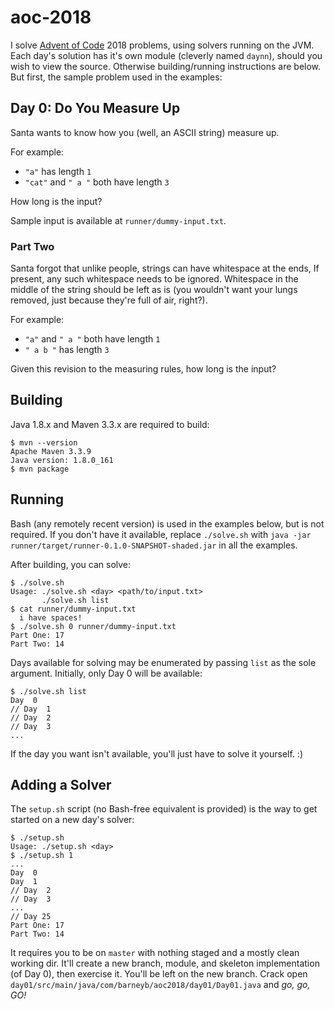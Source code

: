 # aoc-2018

I solve [Advent of Code](https://adventofcode.com/2018/) 2018 problems, using
solvers running on the JVM. Each day's solution has it's own module (cleverly
named `daynn`), should you wish to view the source. Otherwise building/running
instructions are below. But first, the sample problem used in the examples:

## Day 0: Do You Measure Up

Santa wants to know how you (well, an ASCII string) measure up.

For example:

-   `"a"` has length `1`
-   `"cat"` and `" a "` both have length `3`

How long is the input?

Sample input is available at `runner/dummy-input.txt`.

### Part Two

Santa forgot that unlike people, strings can have whitespace at the ends, If
present, any such whitespace needs to be ignored. Whitespace in the middle of
the string should be left as is (you wouldn't want your lungs removed, just
because they're full of air, right?).

For example:

-   `"a"` and `" a "` both have length `1`
-   `" a b "` has length `3`

Given this revision to the measuring rules, how long is the input?

## Building

Java 1.8.x and Maven 3.3.x are required to build:

    $ mvn --version
    Apache Maven 3.3.9
    Java version: 1.8.0_161
    $ mvn package

## Running

Bash (any remotely recent version) is used in the examples below, but is not
required. If you don't have it available, replace `./solve.sh` with `java -jar
runner/target/runner-0.1.0-SNAPSHOT-shaded.jar` in all the examples.

After building, you can solve:

    $ ./solve.sh
    Usage: ./solve.sh <day> <path/to/input.txt>
           ./solve.sh list
    $ cat runner/dummy-input.txt
      i have spaces!
    $ ./solve.sh 0 runner/dummy-input.txt
    Part One: 17
    Part Two: 14

Days available for solving may be enumerated by passing `list` as the sole
argument. Initially, only Day 0 will be available:

    $ ./solve.sh list
    Day  0
    // Day  1
    // Day  2
    // Day  3
    ...

If the day you want isn't available, you'll just have to solve it yourself. :)

## Adding a Solver

The `setup.sh` script (no Bash-free equivalent is provided) is the way to get
started on a new day's solver:

    $ ./setup.sh
    Usage: ./setup.sh <day>
    $ ./setup.sh 1
    ...
    Day  0
    Day  1
    // Day  2
    // Day  3
    ...
    // Day 25
    Part One: 17
    Part Two: 14

It requires you to be on `master` with nothing staged and a mostly clean working
dir. It'll create a new branch, module, and skeleton implementation (of Day 0),
then exercise it. You'll be left on the new branch. Crack open
`day01/src/main/java/com/barneyb/aoc2018/day01/Day01.java` and _go, go, GO!_
